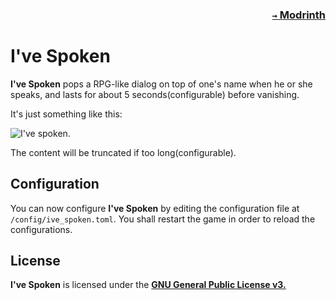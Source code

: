 ### <p align=right>[`→` Modrinth](https://modrinth.com/mod/ive-spoken)</p>

# I've Spoken

**I've Spoken** pops a RPG-like dialog on top of one's name when he or she speaks, and lasts for about 5 seconds(configurable) before vanishing.

It's just something like this:

![I've spoken.](https://github.com/KrLite/Ive-Spoken/blob/artwork/content/Spoken.png)

The content will be truncated if too long(configurable).

## Configuration

You can now configure **I've Spoken** by editing the configuration file at `/config/ive_spoken.toml`. You shall restart the game in order to reload the configurations.

## License

**I've Spoken** is licensed under the **[GNU General Public License v3.](LICENSE)**

